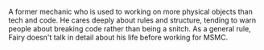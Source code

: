 A former mechanic who is used to working on more physical objects than tech and code. He cares deeply about rules and structure, tending to warn people about breaking code rather than being a snitch. As a general rule, Fairy doesn't talk in detail about his life before working for MSMC.
